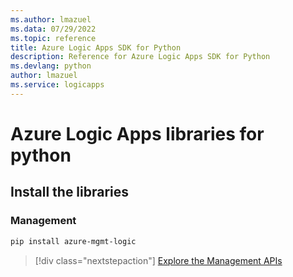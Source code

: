 ```yaml
---
ms.author: lmazuel
ms.data: 07/29/2022
ms.topic: reference
title: Azure Logic Apps SDK for Python
description: Reference for Azure Logic Apps SDK for Python
ms.devlang: python
author: lmazuel
ms.service: logicapps
---
```

# Azure Logic Apps libraries for python

## Install the libraries


### Management

```bash
pip install azure-mgmt-logic
```
> [!div class="nextstepaction"]
> [Explore the Management APIs](/python/api/azure-mgmt-logic)